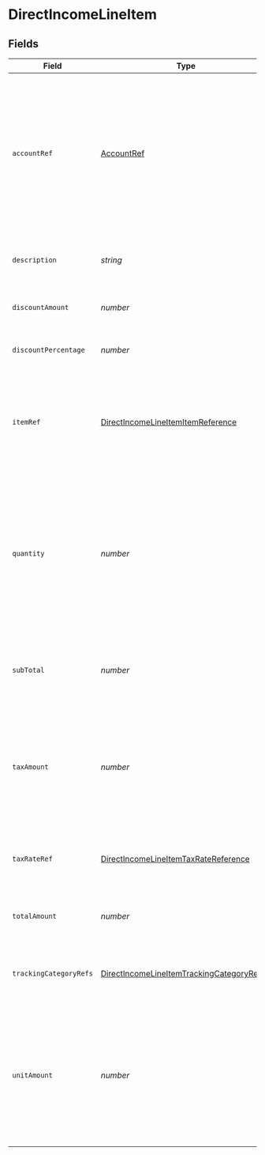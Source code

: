 # DirectIncomeLineItem


## Fields

| Field                                                                                                                                                     | Type                                                                                                                                                      | Required                                                                                                                                                  | Description                                                                                                                                               |
| --------------------------------------------------------------------------------------------------------------------------------------------------------- | --------------------------------------------------------------------------------------------------------------------------------------------------------- | --------------------------------------------------------------------------------------------------------------------------------------------------------- | --------------------------------------------------------------------------------------------------------------------------------------------------------- |
| `accountRef`                                                                                                                                              | [AccountRef](../../models/shared/accountref.md)                                                                                                           | :heavy_minus_sign:                                                                                                                                        | Data types that reference an account, for example bill and invoice line items, use an accountRef that includes the ID and name of the linked account.     |
| `description`                                                                                                                                             | *string*                                                                                                                                                  | :heavy_minus_sign:                                                                                                                                        | A user-friendly name of the goods or services.                                                                                                            |
| `discountAmount`                                                                                                                                          | *number*                                                                                                                                                  | :heavy_minus_sign:                                                                                                                                        | Discount amount for the line before tax.                                                                                                                  |
| `discountPercentage`                                                                                                                                      | *number*                                                                                                                                                  | :heavy_minus_sign:                                                                                                                                        | Discount percentage for the line before tax.                                                                                                              |
| `itemRef`                                                                                                                                                 | [DirectIncomeLineItemItemReference](../../models/shared/directincomelineitemitemreference.md)                                                             | :heavy_minus_sign:                                                                                                                                        | Reference to the product, service type, or inventory item to which the direct cost is linked.                                                             |
| `quantity`                                                                                                                                                | *number*                                                                                                                                                  | :heavy_check_mark:                                                                                                                                        | The number of units of goods or services received.<br/><br/>Note: If the platform does not provide this information, the quantity will be mapped as 1.    |
| `subTotal`                                                                                                                                                | *number*                                                                                                                                                  | :heavy_minus_sign:                                                                                                                                        | The amount of the line, inclusive of discounts, but exclusive of tax.                                                                                     |
| `taxAmount`                                                                                                                                               | *number*                                                                                                                                                  | :heavy_minus_sign:                                                                                                                                        | The amount of tax for the line.<br/>Note: If the platform does not provide this information, the quantity will be mapped as 0.00.                         |
| `taxRateRef`                                                                                                                                              | [DirectIncomeLineItemTaxRateReference](../../models/shared/directincomelineitemtaxratereference.md)                                                       | :heavy_minus_sign:                                                                                                                                        | Reference to the tax rate to which the line item is linked.                                                                                               |
| `totalAmount`                                                                                                                                             | *number*                                                                                                                                                  | :heavy_minus_sign:                                                                                                                                        | The total amount of the line, including tax.                                                                                                              |
| `trackingCategoryRefs`                                                                                                                                    | [DirectIncomeLineItemTrackingCategoryRefs](../../models/shared/directincomelineitemtrackingcategoryrefs.md)[]                                             | :heavy_minus_sign:                                                                                                                                        | An array of categories against which this direct cost is tracked.                                                                                         |
| `unitAmount`                                                                                                                                              | *number*                                                                                                                                                  | :heavy_check_mark:                                                                                                                                        | The price of each unit of goods or services.<br/>Note: If the platform does not provide this information, the unit amount will be mapped to the total amount. |